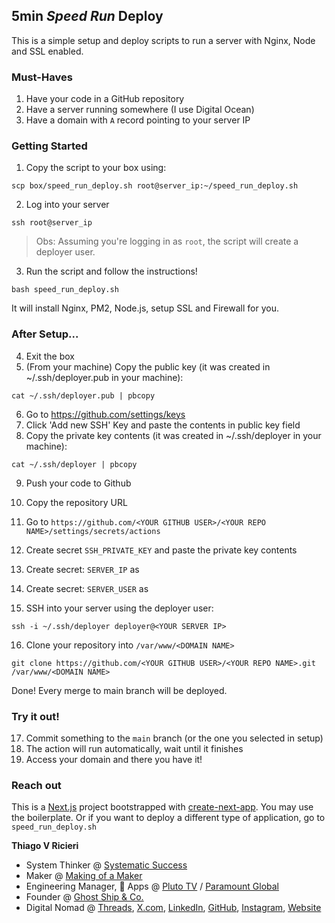 ## 5min _Speed Run_ Deploy

This is a simple setup and deploy scripts to run a server with Nginx, Node and SSL enabled.

### Must-Haves

1. Have your code in a GitHub repository
2. Have a server running somewhere (I use Digital Ocean)
3. Have a domain with `A` record pointing to your server IP

### Getting Started

1. Copy the script to your box using:

```shell
scp box/speed_run_deploy.sh root@server_ip:~/speed_run_deploy.sh
```

2. Log into your server

```shell
ssh root@server_ip
```

> Obs: Assuming you're logging in as `root`, the script will create a deployer user.

3. Run the script and follow the instructions!

```shell
bash speed_run_deploy.sh
```

It will install Nginx, PM2, Node.js, setup SSL and Firewall for you.

### After Setup...

4. Exit the box
5. (From your machine) Copy the public key (it was created in ~/.ssh/deployer.pub in your machine):

```shell
cat ~/.ssh/deployer.pub | pbcopy
```

6. Go to https://github.com/settings/keys
7. Click 'Add new SSH' Key and paste the contents in public key field
8. Copy the private key contents (it was created in ~/.ssh/deployer in your machine):

```shell
cat ~/.ssh/deployer | pbcopy
```

9. Push your code to Github

10. Copy the repository URL

11. Go to `https://github.com/<YOUR GITHUB USER>/<YOUR REPO NAME>/settings/secrets/actions`

12. Create secret `SSH_PRIVATE_KEY` and paste the private key contents

13. Create secret: `SERVER_IP` as <YOUR SERVER IP>

14. Create secret: `SERVER_USER` as <YOUR SERVER USER>

15. SSH into your server using the deployer user:

```shell
ssh -i ~/.ssh/deployer deployer@<YOUR SERVER IP>
```

16. Clone your repository into `/var/www/<DOMAIN NAME>`

```shell
git clone https://github.com/<YOUR GITHUB USER>/<YOUR REPO NAME>.git /var/www/<DOMAIN NAME>
```

Done! Every merge to main branch will be deployed.

### Try it out!

17. Commit something to the `main` branch (or the one you selected in setup)
18. The action will run automatically, wait until it finishes
19. Access your domain and there you have it!

### Reach out

This is a [Next.js](https://nextjs.org/) project bootstrapped with [create-next-app](https://github.com/vercel/next.js/tree/canary/packages/create-next-app). You may use the boilerplate. Or if you want to deploy a different type of application, go to `speed_run_deploy.sh`

**Thiago V Ricieri**

- System Thinker @ [Systematic Success](https://systematicsuccess.net/?utm_source=github&utm_medium=social&utm_campaign=speed_run_deploy)
- Maker @ [Making of a Maker](https://makingofamaker.substack.com/?utm_source=github&utm_medium=social&utm_campaign=speed_run_deploy)
- Engineering Manager,  Apps @ [Pluto TV](https://pluto.tv/) / [Paramount Global](https://paramount.com/)
- Founder @ [Ghost Ship & Co.](https://ghostship.co/?utm_source=github&utm_medium=social&utm_campaign=speed_run_deploy)
- Digital Nomad @ [Threads](https://www.threads.net/@thgvr), [X.com](http://x.com), [LinkedIn](https://linkedin.com/in/thiagoricieri), [GitHub](https://github.com/thiagoricieri), [Instagram](https://www.instagram.com/thgvr), [Website](https://thgvr.com/?utm_source=github&utm_medium=social&utm_campaign=speed_run_deploy)
